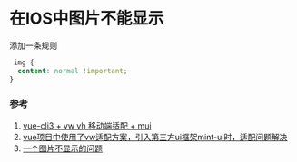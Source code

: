 # 在IOS中图片不能显示

添加一条规则

```css
 img {
  content: normal !important;
}
```

### 参考 
1. [vue-cli3 + vw vh 移动端适配 + mui](https://gitee.com/yzfgits/vue-cli-mui)
2. [vue项目中使用了vw适配方案，引入第三方ui框架mint-ui时，适配问题解决](https://www.cnblogs.com/fozero/p/10799986.html)
3. [一个图片不显示的问题](https://zhuscat.com/posts/img-not-show-problem)
